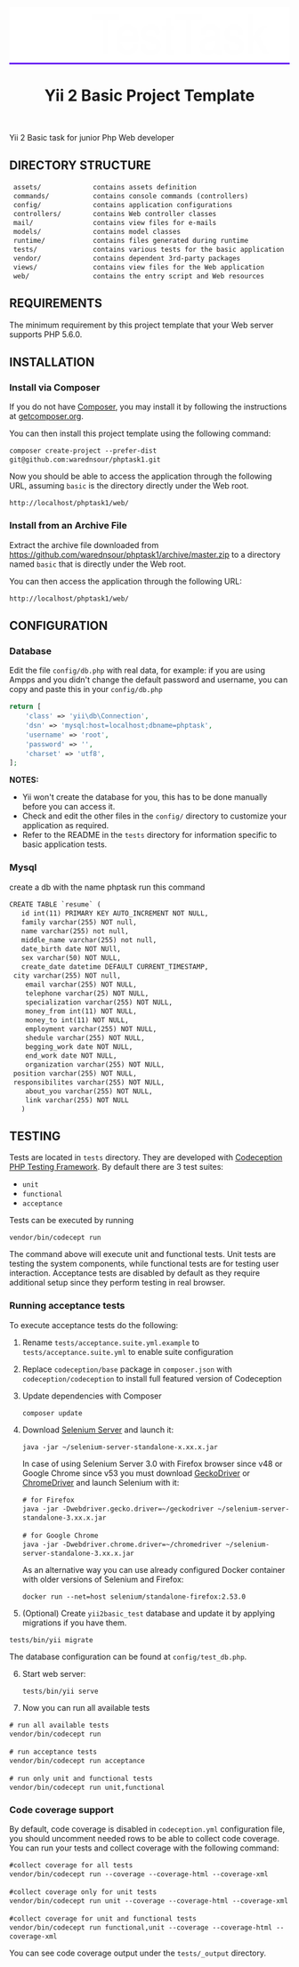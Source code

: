 

<p align="center" style="background-color: #6610f2">
   <a href="https://github.com/yiisoft" target="_blank">
       <img src="web/images/logo.svg" height="100px">
   </a>
   <h1 align="center">Yii 2 Basic Project Template</h1>
   <br>
</p>

Yii 2 Basic task for junior Php Web developer




DIRECTORY STRUCTURE
-------------------

     assets/             contains assets definition
     commands/           contains console commands (controllers)
     config/             contains application configurations
     controllers/        contains Web controller classes
     mail/               contains view files for e-mails
     models/             contains model classes
     runtime/            contains files generated during runtime
     tests/              contains various tests for the basic application
     vendor/             contains dependent 3rd-party packages
     views/              contains view files for the Web application
     web/                contains the entry script and Web resources



REQUIREMENTS
------------

The minimum requirement by this project template that your Web server supports PHP 5.6.0.


INSTALLATION
------------

### Install via Composer

If you do not have [Composer](http://getcomposer.org/), you may install it by following the instructions
at [getcomposer.org](http://getcomposer.org/doc/00-intro.md#installation-nix).

You can then install this project template using the following command:

~~~
composer create-project --prefer-dist git@github.com:warednsour/phptask1.git
~~~

Now you should be able to access the application through the following URL, assuming `basic` is the directory
directly under the Web root.

~~~
http://localhost/phptask1/web/
~~~

### Install from an Archive File

Extract the archive file downloaded from https://github.com/warednsour/phptask1/archive/master.zip to
a directory named `basic` that is directly under the Web root.


You can then access the application through the following URL:

~~~
http://localhost/phptask1/web/
~~~




CONFIGURATION
-------------

### Database

Edit the file `config/db.php` with real data, for example:
if you are using Ampps and you didn't change the default password and username, you can copy and paste this in your `config/db.php`
```php
return [
    'class' => 'yii\db\Connection',
    'dsn' => 'mysql:host=localhost;dbname=phptask',
    'username' => 'root',
    'password' => '',
    'charset' => 'utf8',
];
```

**NOTES:**
- Yii won't create the database for you, this has to be done manually before you can access it.
- Check and edit the other files in the `config/` directory to customize your application as required.
- Refer to the README in the `tests` directory for information specific to basic application tests.


### Mysql

create a db with the name phptask
run this command

```
CREATE TABLE `resume` (
   id int(11) PRIMARY KEY AUTO_INCREMENT NOT NULL,
   family varchar(255) NOT null,
   name varchar(255) not null,
   middle_name varchar(255) not null,
   date_birth date NOT NUll,
   sex varchar(50) NOT NULL,
   create_date datetime DEFAULT CURRENT_TIMESTAMP,
 city varchar(255) NOT null,
    email varchar(255) NOT NULL,
    telephone varchar(25) NOT NULL,
    specialization varchar(255) NOT NULL,
    money_from int(11) NOT NULL,
    money_to int(11) NOT NULL,
    employment varchar(255) NOT NULL,
    shedule varchar(255) NOT NULL,
    begging_work date NOT NULL,
    end_work date NOT NULL,
    organization varchar(255) NOT NULL,
 position varchar(255) NOT NULL,
 responsibilites varchar(255) NOT NULL,
    about_you varchar(255) NOT NULL,
    link varchar(255) NOT NULL
   )
   ```
   
   
TESTING
-------

Tests are located in `tests` directory. They are developed with [Codeception PHP Testing Framework](http://codeception.com/).
By default there are 3 test suites:

- `unit`
- `functional`
- `acceptance`

Tests can be executed by running

```
vendor/bin/codecept run
```

The command above will execute unit and functional tests. Unit tests are testing the system components, while functional
tests are for testing user interaction. Acceptance tests are disabled by default as they require additional setup since
they perform testing in real browser. 


### Running  acceptance tests

To execute acceptance tests do the following:  

1. Rename `tests/acceptance.suite.yml.example` to `tests/acceptance.suite.yml` to enable suite configuration

2. Replace `codeception/base` package in `composer.json` with `codeception/codeception` to install full featured
  version of Codeception

3. Update dependencies with Composer 

   ```
   composer update  
   ```

4. Download [Selenium Server](http://www.seleniumhq.org/download/) and launch it:

   ```
   java -jar ~/selenium-server-standalone-x.xx.x.jar
   ```

   In case of using Selenium Server 3.0 with Firefox browser since v48 or Google Chrome since v53 you must download [GeckoDriver](https://github.com/mozilla/geckodriver/releases) or [ChromeDriver](https://sites.google.com/a/chromium.org/chromedriver/downloads) and launch Selenium with it:

   ```
   # for Firefox
   java -jar -Dwebdriver.gecko.driver=~/geckodriver ~/selenium-server-standalone-3.xx.x.jar
   
   # for Google Chrome
   java -jar -Dwebdriver.chrome.driver=~/chromedriver ~/selenium-server-standalone-3.xx.x.jar
   ``` 
   
   As an alternative way you can use already configured Docker container with older versions of Selenium and Firefox:
   
   ```
   docker run --net=host selenium/standalone-firefox:2.53.0
   ```

5. (Optional) Create `yii2basic_test` database and update it by applying migrations if you have them.

  ```
  tests/bin/yii migrate
  ```

  The database configuration can be found at `config/test_db.php`.


6. Start web server:

   ```
   tests/bin/yii serve
   ```

7. Now you can run all available tests

  ```
  # run all available tests
  vendor/bin/codecept run

  # run acceptance tests
  vendor/bin/codecept run acceptance

  # run only unit and functional tests
  vendor/bin/codecept run unit,functional
  ```

### Code coverage support

By default, code coverage is disabled in `codeception.yml` configuration file, you should uncomment needed rows to be able
to collect code coverage. You can run your tests and collect coverage with the following command:

```
#collect coverage for all tests
vendor/bin/codecept run --coverage --coverage-html --coverage-xml

#collect coverage only for unit tests
vendor/bin/codecept run unit --coverage --coverage-html --coverage-xml

#collect coverage for unit and functional tests
vendor/bin/codecept run functional,unit --coverage --coverage-html --coverage-xml
```

You can see code coverage output under the `tests/_output` directory.
